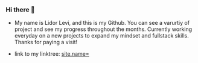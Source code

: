 ### Hi there 👋


- My name is Lidor Levi, and this is my Github. You can see a varurtiy of project and see my progress throughout the months. Currently working everyday on a new projects to expand my mindset and fullstack skills. Thanks for paying a visit!

- link to my linktree: [site.name=](https://linktr.ee/LidorLevi)

<!--
**LidorLevi123/LidorLevi123** is a ✨ _special_ ✨ repository because its `README.md` (this file) appears on your GitHub profile.

Here are some ideas to get you started:

- 🔭 I’m currently working on ...
- 🌱 I’m currently learning ...
- 👯 I’m looking to collaborate on ...
- 🤔 I’m looking for help with ...
- 💬 Ask me about ...
- 📫 How to reach me: ...
- 😄 Pronouns: ...
- ⚡ Fun fact: ...
-->
